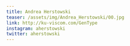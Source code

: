 ```yaml
---
title: Andrea Herstowski
teaser: /assets/img/Andrea_Herstowski/00.jpg
link: http://ku-viscom.com/GenType
instagram: aherstowski
twitter: aherstowski
---
```


